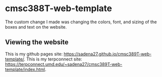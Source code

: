 # cmsc388T-web-template

The custom change I made was changing the colors, font, and sizing of the boxes and text on the website.

## Viewing the website
This is my github pages site: https://sadena27.github.io/cmsc389T-web-template/.
This is my terpconnect site: https://terpconnect.umd.edu/~sadena27/cmsc389T-web-template/index.html.
